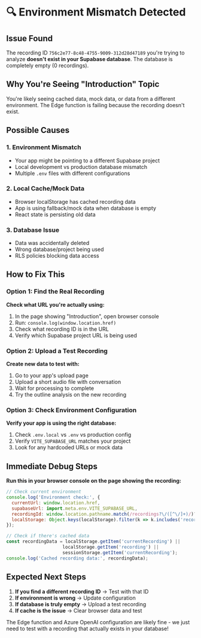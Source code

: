 # 🔍 Environment Mismatch Detected

## Issue Found
The recording ID `756c2e77-8c48-4755-9009-312d28d47189` you're trying to analyze **doesn't exist in your Supabase database**. The database is completely empty (0 recordings).

## Why You're Seeing "Introduction" Topic
You're likely seeing cached data, mock data, or data from a different environment. The Edge function is failing because the recording doesn't exist.

## Possible Causes

### 1. **Environment Mismatch**
- Your app might be pointing to a different Supabase project
- Local development vs production database mismatch
- Multiple `.env` files with different configurations

### 2. **Local Cache/Mock Data**
- Browser localStorage has cached recording data
- App is using fallback/mock data when database is empty
- React state is persisting old data

### 3. **Database Issue**
- Data was accidentally deleted
- Wrong database/project being used
- RLS policies blocking data access

## How to Fix This

### Option 1: Find the Real Recording
**Check what URL you're actually using:**
1. In the page showing "Introduction", open browser console
2. Run: `console.log(window.location.href)`
3. Check what recording ID is in the URL
4. Verify which Supabase project URL is being used

### Option 2: Upload a Test Recording
**Create new data to test with:**
1. Go to your app's upload page
2. Upload a short audio file with conversation
3. Wait for processing to complete
4. Try the outline analysis on the new recording

### Option 3: Check Environment Configuration
**Verify your app is using the right database:**
1. Check `.env.local` vs `.env` vs production config
2. Verify `VITE_SUPABASE_URL` matches your project
3. Look for any hardcoded URLs or mock data

## Immediate Debug Steps

**Run this in your browser console on the page showing the recording:**

```javascript
// Check current environment
console.log('Environment check:', {
  currentUrl: window.location.href,
  supabaseUrl: import.meta.env.VITE_SUPABASE_URL,
  recordingId: window.location.pathname.match(/recordings?\/([^\/]+)/)?.[1],
  localStorage: Object.keys(localStorage).filter(k => k.includes('recording'))
});

// Check if there's cached data
const recordingData = localStorage.getItem('currentRecording') || 
                     localStorage.getItem('recording') ||
                     sessionStorage.getItem('currentRecording');
console.log('Cached recording data:', recordingData);
```

## Expected Next Steps

1. **If you find a different recording ID** → Test with that ID
2. **If environment is wrong** → Update configuration
3. **If database is truly empty** → Upload a test recording
4. **If cache is the issue** → Clear browser data and test

The Edge function and Azure OpenAI configuration are likely fine - we just need to test with a recording that actually exists in your database!